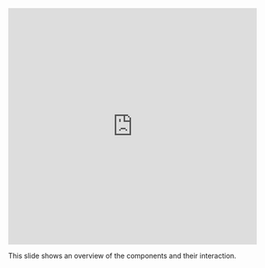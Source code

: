 <iframe 
    src="https://docs.google.com/presentation/d/e/2PACX-1vSRY_0AAmHMp0q-jWTrhmz8kDepcXjw6U9RzAAq8_HHaZP3KVYpuj1n1m7-hUhy8IWB8cMQwXXZ9FyD/embed?start=false&loop=false&delayms=3000"
    frameborder="0"
    width="100%"
    height="480"
    allowfullscreen="true"
    mozallowfullscreen="true"
    webkitallowfullscreen="true">
</iframe>

This slide shows an overview of the components and their interaction.
